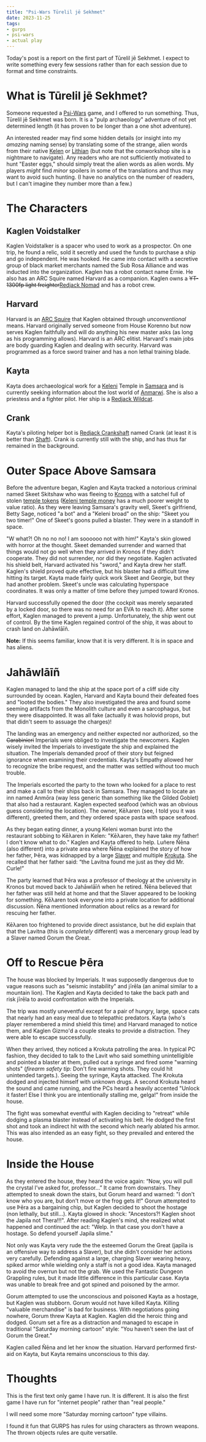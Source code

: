 ```yaml
---
title: "Psi-Wars Tūrelil jē Sekhmet"
date: 2023-11-25
tags:
- gurps
- psi-wars
- actual play
---
```


Today's post is a report on the first part of Tūrelil jē Sekhmet. I expect to write something every few sessions rather than for each session due to format and time constraints.

# What is Tūrelil jē Sekhmet?
Someone requested a [Psi-Wars](http://psi-wars.wikidot.com/wiki:primer) game, and I offered to run something. Thus, Tūrelil jē Sekhmet was born. It is a "pulp archaeology" adventure of not yet determined length (it has proven to be longer than a one shot adventure).

An interested reader may find some hidden details (or insight into my _amazing_ naming sense) by translating some of the strange, alien words from their native [Kelen](https://www.terjemar.net/kelen/kelen.php) or [Lithian](https://www.conworkshop.com/view_language.php?l=LHN) (but note that the conworkshop site is a nightmare to navigate). Any readers who are not sufficiently motivated to hunt "Easter eggs," should simply treat the alien words as alien words. My players _might_ find _minor_ spoilers in some of the translations and thus may want to avoid such hunting. (I have no analytics on the number of readers, but I can't imagine they number more than a few.)

# The Characters
## Kaglen Voidstalker
Kaglen Voidstalker is a spacer who used to work as a prospector. On one trip, he found a relic, sold it secretly and used the funds to purchase a ship and go independent. He was hooked. He came into contact with a secretive group of black market merchants named the Sub Rosa Alliance and was inducted into the organization. Kaglen has a robot contact name Ernie. He also has an ARC Squire named Harvard as a companion. Kaglen owns a ~~YT-1300fp light freighter~~[Redjack Nomad](http://psi-wars.wikidot.com/nomad-class-modular-corvette) and has a robot crew.

## Harvard
Harvard is an [ARC Squire](http://psi-wars.wikidot.com/wiki:squire) that Kaglen obtained through _unconventional_ means. Harvard originally served someone from House Korenno but now serves Kaglen faithfully and will do anything his new master asks (as long as his programming allows). Harvard is an ARC elitist. Harvard's main jobs are body guarding Kaglen and dealing with security. Harvard was programmed as a force sword trainer and has a non lethal training blade.

## Kayta
Kayta does archaeological work for a [Keleni](http://psi-wars.wikidot.com/wiki:keleni) Temple in [Samsara](http://psi-wars.wikidot.com/wiki:umbral-rim#toc4) and is currently seeking information about the lost world of [Anmarwi](http://psi-wars.wikidot.com/wiki:umbral-rim#toc6). She is also a priestess and a fighter pilot. Her ship is a [Redjack Wildcat](http://psi-wars.wikidot.com/wildcat-class-fighter).

## Crank
Kayta's piloting helper bot is [Redjack Crankshaft](http://psi-wars.wikidot.com/wiki:crankshaft) named Crank (at least it is better than [Shaft](https://castlevania.fandom.com/wiki/Shaft)). Crank is currently still with the ship, and has thus far remained in the background.

# Outer Space Above Samsara
Before the adventure began, Kaglen and Kayta tracked a notorious criminal named Skeet Skitshaw who was fleeing to [Kronos](http://psi-wars.wikidot.com/wiki:galactic-core#toc8) with a satchel full of stolen [temple tokens](http://psi-wars.wikidot.com/wiki:currencies#toc15) ([Keleni temple money](http://psi-wars.wikidot.com/wiki:currencies#toc12) has a much poorer weight to value ratio). As they were leaving Samsara's gravity well, Skeet's girlfriend, Betty Sage, noticed "a bot" and a "Keleni broad" on the ship: "Skeet you two timer!" One of Skeet's goons pulled a blaster. They were in a standoff in space.

"W what?! Oh no no no! I am soooooo not with him!" Kayta's skin glowed with horror at the thought. Skeet demanded surrender and warned that things would not go well when they arrived in Kronos if they didn't cooperate. They did not surrender, nor did they negotiate. Kaglen activated his shield belt, Harvard activated his "sword," and Kayta drew her staff. Kaglen's shield proved quite effective, but his blaster had a difficult time hitting its target. Kayta made fairly quick work Skeet and Georgie, but they had another problem. Skeet's uncle was calculating hyperspace coordinates. It was only a matter of time before they jumped toward Kronos.

Harvard successfully opened the door (the cockpit was merely separated by a locked door, so there was no need for an EVA to reach it). After some effort, Kaglen managed to prevent a jump. Unfortunately, the ship went out of control. By the time Kaglen regained control of the ship, it was about to crash land on Jahāwlāīñ.

**Note:** If this seems familiar, know that it is very different. It is in space and has aliens.

# Jahāwlāīñ
Kaglen managed to land the ship at the space port of a cliff side city surrounded by ocean. Kaglen, Harvard and Kayta bound their defeated foes and "looted the bodies." They also investigated the area and found some seeming artifacts from the Monolith culture and even a sarcophagus, but they were disappointed. It was all fake (actually it was holovid props, but that didn't seem to assuage the charges)!

The landing was an emergency and neither expected nor authorized, so the ~~Carabinieri~~ Imperials were obliged to investigate the newcomers. Kaglen wisely invited the Imperials to investigate the ship and explained the situation. The Imperials demanded proof of their story but feigned ignorance when examining their credentials. Kayta's Empathy allowed her to recognize the bribe request, and the matter was settled without too much trouble.

The Imperials escorted the party to the town who looked for a place to rest and make a call to their ships back in Samsara. They managed to locate an inn named Anmōra (way less generic than something like the Gilded Goblet) that also had a restaurant. Kaglen expected seafood (which was an obvious guess considering the location). The owner, Kēλaren (see, I told you it was different), greeted them, and they ordered space pasta with space seafood.

As they began eating dinner, a young Keleni woman burst into the restaurant sobbing to Kēλaren in Kelen: "Kēλaren, they have take my father! I don't know what to do." Kaglen and Kayta offered to help. Luñere Ñēna (also different) into a private area where Ñēna explained the story of how her father, Þēra, was kidnapped by a large [Slaver](http://psi-wars.wikidot.com/wiki:slavers) and multiple [Krokuta](http://psi-wars.wikidot.com/wiki:krokuta). She recalled that her father said: “the Lavitna found me just as they did Mr. Curle!”

The party learned that Þēra was a professor of theology at the university in Kronos but moved back to Jahāwlāīñ when he retired. Ñēna believed that her father was still held at home and that the Slaver appeared to be looking for something. Kēλaren took everyone into a private location for additional discussion. Ñēna mentioned information about relics as a reward for rescuing her father.

Kēλaren too frightened to provide direct assistance, but he did explain that that the Lavitna (this is _completely_ different) was a mercenary group lead by a Slaver named Gorum the Great.

# Off to Rescue Þēra
The house was blocked by Imperials. It was supposedly dangerous due to vague reasons such as "seismic instability" and jīrēla (an animal similar to a mountain lion). The Kaglen and Kayta decided to take the back path and risk jīrēla to avoid confrontation with the Imperials.

The trip was mostly uneventful except for a pair of hungry, large, space cats that nearly had an easy meal due to telepathic predators. Kayta (who's player remembered a mind shield this time) and Harvard managed to notice them, and Kaglen Gizmo'd a couple steaks to provide a distraction. They were able to escape successfully.

When they arrived, they noticed a Krokuta patrolling the area. In typical PC fashion, they decided to talk to the Lavit who said something unintelligible and pointed a blaster at them, pulled out a syringe and fired some "warning shots" (*firearm safety tip:* Don't fire warning shots. They could hit unintended targets.). Seeing the syringe, Kayta attacked. The Krokuta dodged and injected himself with unknown drugs. A second Krokuta heard the sound and came running, and the PCs heard a heavily accented "Unlock it faster! Else I think you are intentionally stalling me, gelga!" from inside the house.

The fight was somewhat eventful with Kaglen deciding to "retreat" while dodging a plasma blaster instead of activating his belt. He dodged the first shot and took an indirect hit with the second which nearly ablated his armor. This was also intended as an easy fight, so they prevailed and entered the house.

# Inside the House
As they entered the house, they heard the voice again: “Now, you will pull the crystal I’ve asked for, professor...” It came from downstairs. They attempted to sneak down the stairs, but Gorum heard and warned: "I don't know who you are, but don't move or the frog gets it!" Gorum attempted to use Þēra as a bargaining chip, but Kaglen decided to shoot the hostage (non lethally, but still...). Kayta glowed in shock: "Ancestors?! Kaglen shoot the Japila not Thera!!!". After reading Kaglen's mind, she realized what happened and continued the act: "Welp. In that case you don't have a hostage. So defend yourself Japila slime."

Not only was Kayta very rude the the esteemed Gorum the Great (japīla is an offensive way to address a Slaver), but she didn't consider her actions very carefully. Defending against a large, charging Slaver wearing heavy, spiked armor while wielding only a staff is not a good idea. Kayta managed to avoid the overrun but not the grab. We used the Fantastic Dungeon Grappling rules, but it made little difference in this particular case. Kayta was unable to break free and got spined and poisoned by the armor.

Gorum attempted to use the unconscious and poisoned Kayta as a hostage, but Kaglen was stubborn. Gorum would not have killed Kayta. Killing "valuable merchandise" is bad for business. With negotiations going nowhere, Gorum threw Kayta at Kaglen. Kaglen did the heroic thing and dodged. Gorum set a fire as a distraction and managed to escape in traditional "Saturday morning cartoon" style: "You haven't seen the last of Gorum the Great."

Kaglen called Ñēna and let her know the situation. Harvard performed first-aid on Kayta, but Kayta remains unconscious to this day.

# Thoughts
This is the first text only game I have run. It is different. It is also the first game I have run for "internet people" rather than "real people."

I will need some more "Saturday morning cartoon" type villains.

I found it fun that GURPS has rules for using characters as thrown weapons. The thrown objects rules are quite versatile.
